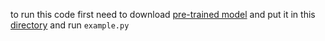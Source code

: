 to run this code first need to download [pre-trained model](https://drive.google.com/file/d/1lvMPIhaXpn07eqi0qgfJfVrEA2_7gbyb/view?usp=sharing) and put it in this [directory](./gaze_tracking/trained_models) and run `example.py`
